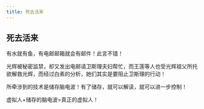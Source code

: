 ```yaml
---
title: 死去活来
---
```


## 死去活来

有水就有鱼，有电邮邮箱就会有邮件！此言不错！

光辉被秘密监禁，却又发出电邮请卫斯理夫妇帮忙，而王莲等人也受光辉祖父所托欲解救光辉，而经过白素的分析，她们其实是要阻止卫斯理的行动！

所牵涉到的技术是储存脑电波！有了储存，就可以解读，就可以进一步控制！

虚拟人+储存的脑电波=真正的虚拟人！